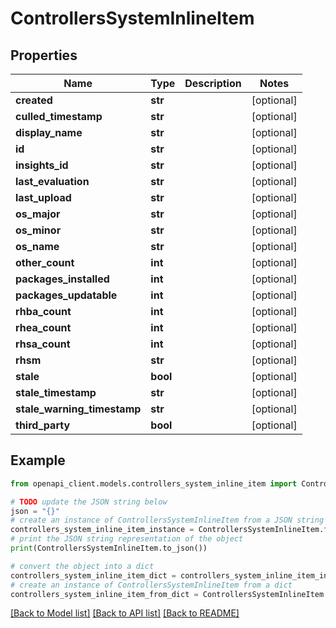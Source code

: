 # ControllersSystemInlineItem


## Properties

Name | Type | Description | Notes
------------ | ------------- | ------------- | -------------
**created** | **str** |  | [optional] 
**culled_timestamp** | **str** |  | [optional] 
**display_name** | **str** |  | [optional] 
**id** | **str** |  | [optional] 
**insights_id** | **str** |  | [optional] 
**last_evaluation** | **str** |  | [optional] 
**last_upload** | **str** |  | [optional] 
**os_major** | **str** |  | [optional] 
**os_minor** | **str** |  | [optional] 
**os_name** | **str** |  | [optional] 
**other_count** | **int** |  | [optional] 
**packages_installed** | **int** |  | [optional] 
**packages_updatable** | **int** |  | [optional] 
**rhba_count** | **int** |  | [optional] 
**rhea_count** | **int** |  | [optional] 
**rhsa_count** | **int** |  | [optional] 
**rhsm** | **str** |  | [optional] 
**stale** | **bool** |  | [optional] 
**stale_timestamp** | **str** |  | [optional] 
**stale_warning_timestamp** | **str** |  | [optional] 
**third_party** | **bool** |  | [optional] 

## Example

```python
from openapi_client.models.controllers_system_inline_item import ControllersSystemInlineItem

# TODO update the JSON string below
json = "{}"
# create an instance of ControllersSystemInlineItem from a JSON string
controllers_system_inline_item_instance = ControllersSystemInlineItem.from_json(json)
# print the JSON string representation of the object
print(ControllersSystemInlineItem.to_json())

# convert the object into a dict
controllers_system_inline_item_dict = controllers_system_inline_item_instance.to_dict()
# create an instance of ControllersSystemInlineItem from a dict
controllers_system_inline_item_from_dict = ControllersSystemInlineItem.from_dict(controllers_system_inline_item_dict)
```
[[Back to Model list]](../README.md#documentation-for-models) [[Back to API list]](../README.md#documentation-for-api-endpoints) [[Back to README]](../README.md)


